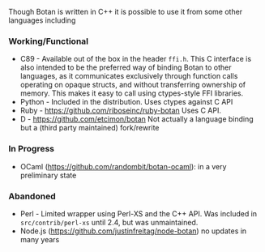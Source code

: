 Though Botan is written in C++ it is possible to use it from some other languages including

### Working/Functional

* C89 - Available out of the box in the header `ffi.h`. This C interface is also intended to be the preferred way of binding Botan to other languages, as it communicates exclusively through function calls operating on opaque structs, and without transferring ownership of memory. This makes it easy to call using ctypes-style FFI libraries.
* Python - Included in the distribution. Uses ctypes against C API
* Ruby - https://github.com/riboseinc/ruby-botan Uses C API.
* D - https://github.com/etcimon/botan Not actually a language binding but a (third party maintained) fork/rewrite 

### In Progress
* OCaml (https://github.com/randombit/botan-ocaml): in a very preliminary state

### Abandoned
* Perl - Limited wrapper using Perl-XS and the C++ API. Was included in `src/contrib/perl-xs` until 2.4, but was unmaintained.
* Node.js (https://github.com/justinfreitag/node-botan) no updates in many years
